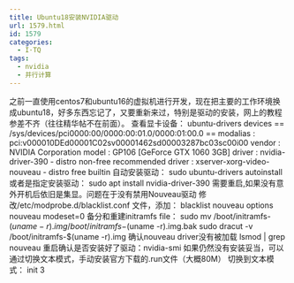 ```yaml
---
title: Ubuntu18安装NVIDIA驱动
url: 1579.html
id: 1579
categories:
  - I·TQ
tags:
  - nvidia
  - 并行计算
---
```


之前一直使用centos7和ubuntu16的虚拟机进行开发，现在把主要的工作环境换成ubuntu18，好多东西忘记了，又要重新来过，特别是驱动的安装，网上的教程参差不齐（往往精华帖不在前面）。 查看显卡设备： ubuntu-drivers devices == /sys/devices/pci0000:00/0000:00:01.0/0000:01:00.0 == modalias : pci:v000010DEd00001C02sv00001462sd00003287bc03sc00i00 vendor : NVIDIA Corporation model : GP106 \[GeForce GTX 1060 3GB\] driver : nvidia-driver-390 - distro non-free recommended driver : xserver-xorg-video-nouveau - distro free builtin 自动安装驱动： sudo ubuntu-drivers autoinstall 或者是指定安装驱动： sudo apt install nvidia-driver-390 需要重启,如果没有意外开机后依旧是集显。问题在于没有禁用Nouveau驱动 修改/etc/modprobe.d/blacklist.conf 文件，添加： blacklist nouveau options nouveau modeset=0 备分和重建initramfs file： sudo mv /boot/initramfs-$(uname -r).img /boot/initramfs-$(uname -r).img.bak sudo dracut -v /boot/initramfs-$(uname -r).img 确认nouveau driver没有被加载 lsmod | grep nouveau 重启确认是否安装好了驱动：nvidia-smi 如果仍然没有安装妥当，可以通过切换文本模式，手动安装官方下载的.run文件（大概80M） 切换到文本模式： init 3